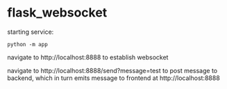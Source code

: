 # flask_websocket

starting service:
```
python -m app
```	
navigate to http://localhost:8888 to establish websocket

navigate to http://localhost:8888/send?message=test to post message to backend, which in turn emits message to frontend at http://localhost:8888
